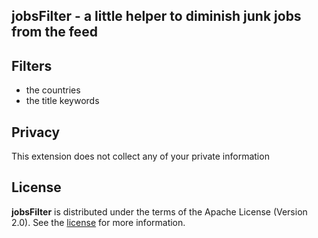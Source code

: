 ## jobsFilter - a little helper to diminish junk jobs from the feed 

## Filters
- the countries
- the title keywords

## Privacy
This extension does not collect any of your private information 

## License
**jobsFilter** is distributed under the terms of the Apache License (Version 2.0). See the
[license](LICENSE) for more information.
